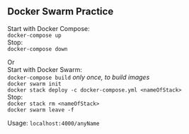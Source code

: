 ## Docker Swarm Practice

Start with Docker Compose:  
`docker-compose up`  
Stop:  
`docker-compose down`

Or  
Start with Docker Swarm:  
`docker-compose build` _only once, to build images_  
`docker swarm init`  
`docker stack deploy -c docker-compose.yml <nameOfStack>`  
Stop:  
`docker stack rm <nameOfStack>`  
`docker swarm leave -f`

Usage:
`localhost:4000/anyName`
